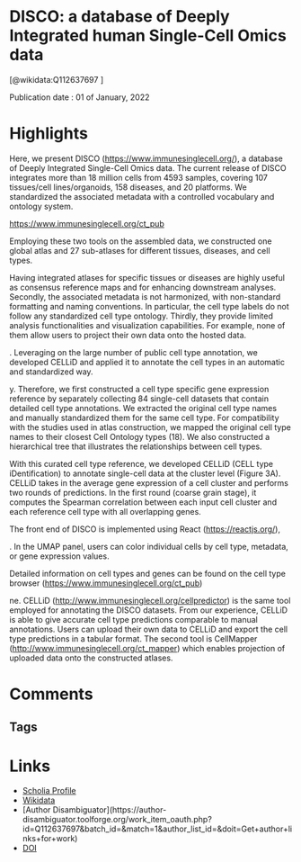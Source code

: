 
DISCO: a database of Deeply Integrated human Single-Cell Omics data
===================================================================
  
  [@wikidata:Q112637697 ]  
  
Publication date : 01 of January, 2022  

# Highlights

Here, we present DISCO (https://www.immunesinglecell.org/), a database of Deeply Integrated Single-Cell Omics data. The current release of DISCO integrates more than 18 million cells from 4593 samples, covering 107 tissues/cell lines/organoids, 158 diseases, and 20 platforms. We standardized the associated metadata with a controlled vocabulary and ontology system.

<!-- Nice! -->

https://www.immunesinglecell.org/ct_pub

<!-- Neat website, lots to explore/integrate -->

Employing these two tools on the assembled data, we constructed one global atlas and 27 sub-atlases for different tissues, diseases, and cell types.

Having integrated atlases for specific tissues or diseases are highly useful as consensus reference maps and for enhancing downstream analyses. Secondly, the associated metadata is not harmonized, with non-standard formatting and naming conventions. In particular, the cell type labels do not follow any standardized cell type ontology. Thirdly, they provide limited analysis functionalities and visualization capabilities. For example, none of them allow users to project their own data onto the hosted data.

. Leveraging on the large number of public cell type annotation, we developed CELLiD and applied it to annotate the cell types in an automatic and standardized way. 

y. Therefore, we first constructed a cell type specific gene expression reference by separately collecting 84 single-cell datasets that contain detailed cell type annotations. We extracted the original cell type names and manually standardized them for the same cell type. For compatibility with the studies used in atlas construction, we mapped the original cell type names to their closest Cell Ontology types (18). We also constructed a hierarchical tree that illustrates the relationships between cell types.

With this curated cell type reference, we developed CELLiD (CELL type iDentification) to annotate single-cell data at the cluster level (Figure 3A). CELLiD takes in the average gene expression of a cell cluster and performs two rounds of predictions. In the first round (coarse grain stage), it computes the Spearman correlation between each input cell cluster and each reference cell type with all overlapping genes. 

The front end of DISCO is implemented using React (https://reactjs.org/),

. In the UMAP panel, users can color individual cells by cell type, metadata, or gene expression values.

Detailed information on cell types and genes can be found on the cell type browser (https://www.immunesinglecell.org/ct_pub) 

ne. CELLiD (http://www.immunesinglecell.org/cellpredictor) is the same tool employed for annotating the DISCO datasets. From our experience, CELLiD is able to give accurate cell type predictions comparable to manual annotations. Users can upload their own data to CELLiD and export the cell type predictions in a tabular format. The second tool is CellMapper (http://www.immunesinglecell.org/ct_mapper) which enables projection of uploaded data onto the constructed atlases.
# Comments

## Tags

# Links
  
 * [Scholia Profile](https://scholia.toolforge.org/work/Q112637697)  
 * [Wikidata](https://www.wikidata.org/wiki/Q112637697)  
 * [Author Disambiguator](https://author-
disambiguator.toolforge.org/work_item_oauth.php?id=Q112637697&batch_id=&match=1&author_list_id=&doit=Get+author+links+for+work)  
 * [DOI](https://doi.org/10.1093/NAR/GKAB1020)  
